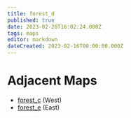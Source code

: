 ```yaml
---
title: forest_d
published: true
date: 2023-02-28T16:02:24.000Z
tags: maps
editor: markdown
dateCreated: 2023-02-16T00:00:00.000Z
---
```



# Adjacent Maps
 * [forest_c](/maps/forest_c) (West)
 * [forest_e](/maps/forest_e) (East)
